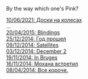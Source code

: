 By the way which one's Pink?  
  
[10/06/2021: Доски на колесах](https://somelun.github.io/skateboarding.html)  
...  
[20/04/2015: Blindings](https://somelun.github.io/blindings.html)  
[25/12/2014: Год прошел](https://somelun.github.io/year-2014.html)  
[09/12/2014: Satellites](https://somelun.github.io/satellites.html)  
[03/12/2014: December 2](https://somelun.github.io/december-2.html)  
[19/11/2014: In Bruges](https://somelun.github.io/in-bruges.html)  
[16/11/2014: Мохана встретил](https://somelun.github.io/met-mohan.html)  
[08/04/2014: Все короче.](https://somelun.github.io/trip-end.html)  
